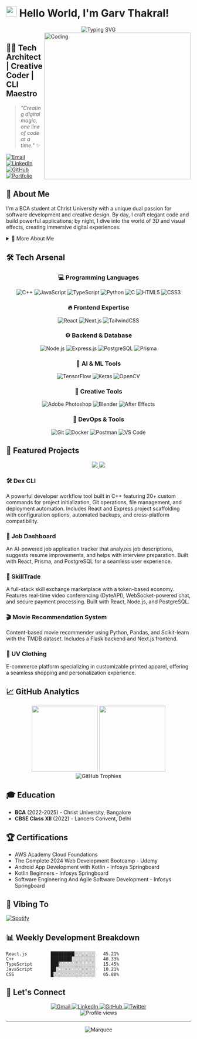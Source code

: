 # <img src="https://raw.githubusercontent.com/TheDudeThatCode/TheDudeThatCode/master/Assets/Hi.gif" width="29px"> Hello World, I'm Garv Thakral!

<div align="center">
  <img src="https://readme-typing-svg.demolab.com?font=Fira+Code&size=32&duration=2800&pause=2000&color=A177FE&center=true&vCenter=true&width=940&lines=Full-Stack+Developer;Creative+Coder;CLI+Tool+Engineer;3D+and+VFX+Enthusiast;Problem+Solver" alt="Typing SVG" />
</div>

<img align="right" alt="Coding" width="400" src="https://cdn.dribbble.com/users/1162077/screenshots/3848914/programmer.gif">

## 👨‍💻 Tech Architect | Creative Coder | CLI Maestro

> _"Creating digital magic, one line of code at a time."_ ✨

[![Email](https://img.shields.io/badge/Email-garvthakralfx%40gmail.com-FF4500?style=for-the-badge&logo=gmail&logoColor=white)](mailto:garvthakralfx@gmail.com)
[![LinkedIn](https://img.shields.io/badge/LinkedIn-0077B5?style=for-the-badge&logo=linkedin&logoColor=white)](https://www.linkedin.com/in/garv-thakral/)
[![GitHub](https://img.shields.io/badge/GitHub-100000?style=for-the-badge&logo=github&logoColor=white)](https://github.com/GarvThakral)
[![Portfolio](https://img.shields.io/badge/Portfolio-4285F4?style=for-the-badge&logo=Google-chrome&logoColor=white)](https://yourportfolio.dev)

## 💫 About Me

I'm a BCA student at Christ University with a unique dual passion for software development and creative design. By day, I craft elegant code and build powerful applications; by night, I dive into the world of 3D and visual effects, creating immersive digital experiences.

<details>
<summary>📌 More About Me</summary>
<br>

- 🔭 Currently building **Dex CLI**, a comprehensive developer workflow tool
- 🌱 Learning advanced **Data Structures & Algorithms** and **Cloud Architecture**
- 👨‍💻 All my projects are available at [github.com/GarvThakral](https://github.com/GarvThakral)
- 💬 Ask me about **React, Node.js, CLI Development, or Creative Coding**
- 📱 Reach me at: **+91 7982646243**
- ⚡ Fun fact: **When I'm not coding, I'm creating visual magic with Blender and After Effects!**

</details>

## 🛠️ Tech Arsenal

<div align="center">

### 💻 Programming Languages

![C++](https://img.shields.io/badge/C++-00599C?style=for-the-badge&logo=c%2B%2B&logoColor=white)
![JavaScript](https://img.shields.io/badge/JavaScript-F7DF1E?style=for-the-badge&logo=javascript&logoColor=black)
![TypeScript](https://img.shields.io/badge/TypeScript-007ACC?style=for-the-badge&logo=typescript&logoColor=white)
![Python](https://img.shields.io/badge/Python-3776AB?style=for-the-badge&logo=python&logoColor=white)
![C](https://img.shields.io/badge/C-00599C?style=for-the-badge&logo=c&logoColor=white)
![HTML5](https://img.shields.io/badge/HTML5-E34F26?style=for-the-badge&logo=html5&logoColor=white)
![CSS3](https://img.shields.io/badge/CSS3-1572B6?style=for-the-badge&logo=css3&logoColor=white)

### 🔥 Frontend Expertise

![React](https://img.shields.io/badge/React-20232A?style=for-the-badge&logo=react&logoColor=61DAFB)
![Next.js](https://img.shields.io/badge/Next.js-000000?style=for-the-badge&logo=next.js&logoColor=white)
![TailwindCSS](https://img.shields.io/badge/Tailwind_CSS-38B2AC?style=for-the-badge&logo=tailwind-css&logoColor=white)

### ⚙️ Backend & Database

![Node.js](https://img.shields.io/badge/Node.js-339933?style=for-the-badge&logo=nodedotjs&logoColor=white)
![Express.js](https://img.shields.io/badge/Express.js-000000?style=for-the-badge&logo=express&logoColor=white)
![PostgreSQL](https://img.shields.io/badge/PostgreSQL-316192?style=for-the-badge&logo=postgresql&logoColor=white)
![Prisma](https://img.shields.io/badge/Prisma-3982CE?style=for-the-badge&logo=Prisma&logoColor=white)

### 🧠 AI & ML Tools

![TensorFlow](https://img.shields.io/badge/TensorFlow-FF6F00?style=for-the-badge&logo=tensorflow&logoColor=white)
![Keras](https://img.shields.io/badge/Keras-D00000?style=for-the-badge&logo=keras&logoColor=white)
![OpenCV](https://img.shields.io/badge/OpenCV-27338e?style=for-the-badge&logo=OpenCV&logoColor=white)

### 🎨 Creative Tools

![Adobe Photoshop](https://img.shields.io/badge/Adobe%20Photoshop-31A8FF?style=for-the-badge&logo=Adobe%20Photoshop&logoColor=black)
![Blender](https://img.shields.io/badge/blender-%23F5792A.svg?style=for-the-badge&logo=blender&logoColor=white)
![After Effects](https://img.shields.io/badge/Adobe%20After%20Effects-9999FF?style=for-the-badge&logo=Adobe%20After%20Effects&logoColor=white)

### 🧰 DevOps & Tools

![Git](https://img.shields.io/badge/Git-F05032?style=for-the-badge&logo=git&logoColor=white)
![Docker](https://img.shields.io/badge/Docker-2CA5E0?style=for-the-badge&logo=docker&logoColor=white)
![Postman](https://img.shields.io/badge/Postman-FF6C37?style=for-the-badge&logo=Postman&logoColor=white)
![VS Code](https://img.shields.io/badge/VS_Code-0078D4?style=for-the-badge&logo=visual%20studio%20code&logoColor=white)

</div>

## 🚀 Featured Projects

<div align="center">

<a href="https://github.com/GarvThakral/Dex">
  <img src="https://github-readme-stats.vercel.app/api/pin/?username=GarvThakral&repo=CLIProject&theme=radical" />
</a>
<a href="https://github.com/GarvThakral/JobDashboard">
  <img src="https://github-readme-stats.vercel.app/api/pin/?username=GarvThakral&repo=mnist_digit_pred&theme=radical" />
</a>

</div>

### 🛠️ Dex CLI
A powerful developer workflow tool built in C++ featuring 20+ custom commands for project initialization, Git operations, file management, and deployment automation. Includes React and Express project scaffolding with configuration options, automated backups, and cross-platform compatibility.

### 💼 Job Dashboard
An AI-powered job application tracker that analyzes job descriptions, suggests resume improvements, and helps with interview preparation. Built with React, Prisma, and PostgreSQL for a seamless user experience.

### 🔄 SkillTrade
A full-stack skill exchange marketplace with a token-based economy. Features real-time video conferencing (DyteAPI), WebSocket-powered chat, and secure payment processing. Built with React, Node.js, and PostgreSQL.

### 🎬 Movie Recommendation System
Content-based movie recommender using Python, Pandas, and Scikit-learn with the TMDB dataset. Includes a Flask backend and Next.js frontend.

### 👕 UV Clothing
E-commerce platform specializing in customizable printed apparel, offering a seamless shopping and personalization experience.

## 📈 GitHub Analytics

<div align="center">
  <img height="180em" src="https://github-readme-stats.vercel.app/api?username=GarvThakral&show_icons=true&theme=radical&include_all_commits=true&count_private=true"/>
  <img height="180em" src="https://github-readme-stats.vercel.app/api/top-langs/?username=GarvThakral&layout=compact&langs_count=7&theme=radical"/>
</div>

<div align="center">
  <img src="https://github-profile-trophy.vercel.app/?username=GarvThakral&theme=radical&no-frame=false&no-bg=true&margin-w=4" alt="GitHub Trophies" />
</div>

## 🎓 Education

- **BCA** (2022-2025) - Christ University, Bangalore
- **CBSE Class XII** (2022) - Lancers Convent, Delhi

## 🏆 Certifications

- AWS Academy Cloud Foundations
- The Complete 2024 Web Development Bootcamp - Udemy
- Android App Development with Kotlin - Infosys Springboard
- Kotlin Beginners - Infosys Springboard
- Software Engineering And Agile Software Development - Infosys Springboard


## 🎵 Vibing To
[![Spotify](https://novatorem-spotify-tawny.vercel.app/api/spotify)](https://open.spotify.com/user/315uexwt5uxct5w2z3wcj3iiaqeu?si=S5bmd32YQyaFGZyVZVom6A)

## 📊 Weekly Development Breakdown

```text
React.js         █████████░░░░░░░░   45.21%
C++              ████████░░░░░░░░░   40.33%
TypeScript       ███░░░░░░░░░░░░░░   15.45%
JavaScript       ██░░░░░░░░░░░░░░░   10.21%
CSS              █░░░░░░░░░░░░░░░░   05.80%
```

## 🤝 Let's Connect

<div align="center">
  <a href="mailto:garvthakralfx@gmail.com">
    <img src="https://img.shields.io/badge/Gmail-D14836?style=for-the-badge&logo=gmail&logoColor=white" alt="Gmail"/>
  </a>
  <a href="https://www.linkedin.com/in/garv-thakral/">
    <img src="https://img.shields.io/badge/LinkedIn-0077B5?style=for-the-badge&logo=linkedin&logoColor=white" alt="LinkedIn"/>
  </a>
  <a href="https://github.com/GarvThakral">
    <img src="https://img.shields.io/badge/GitHub-100000?style=for-the-badge&logo=github&logoColor=white" alt="GitHub"/>
  </a>
  <a href="https://twitter.com/yourtwitter">
    <img src="https://img.shields.io/badge/Twitter-1DA1F2?style=for-the-badge&logo=twitter&logoColor=white" alt="Twitter"/>
  </a>
</div>

<div align="center">
  <img src="https://komarev.com/ghpvc/?username=GarvThakral&style=flat-square&color=blueviolet" alt="Profile views" />
</div>

---

<div align="center">
  <img src="https://raw.githubusercontent.com/BrunnerLivio/brunnerlivio/master/images/marquee.svg" alt="Marquee" />
</div>
